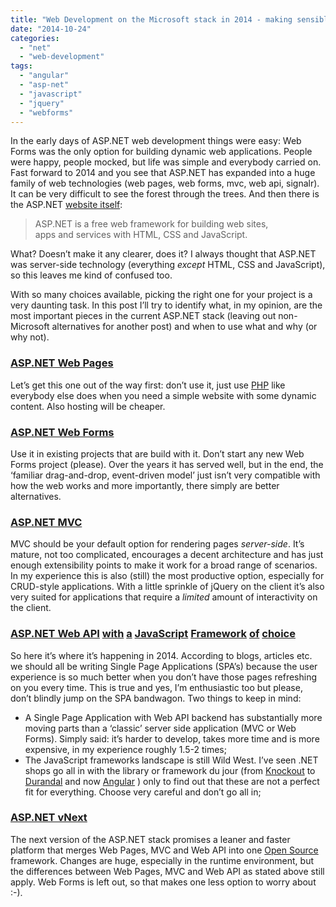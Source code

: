 ```yaml
---
title: "Web Development on the Microsoft stack in 2014 - making sensible choices"
date: "2014-10-24"
categories: 
  - "net"
  - "web-development"
tags: 
  - "angular"
  - "asp-net"
  - "javascript"
  - "jquery"
  - "webforms"
---
```


In the early days of ASP.NET web development things were easy: Web Forms was the only option for building dynamic web applications. People were happy, people mocked, but life was simple and everybody carried on.  
Fast forward to 2014 and you see that ASP.NET has expanded into a huge family of web technologies (web pages, web forms, mvc, web api, signalr). It can be very difficult to see the forest through the trees. And then there is the ASP.NET [website itself](http://asp.net):

> ASP.NET is a free web framework for building web sites,  
> apps and services with HTML, CSS and JavaScript.

What? Doesn’t make it any clearer, does it? I always thought that ASP.NET was server-side technology (everything _except_ HTML, CSS and JavaScript), so this leaves me kind of confused too.

With so many choices available, picking the right one for your project is a very daunting task. In this post I’ll try to identify what, in my opinion, are the most important pieces in the current ASP.NET stack (leaving out non-Microsoft alternatives for another post) and when to use what and why (or why not).

### [ASP.NET Web Pages](http://www.asp.net/web-pages)

Let’s get this one out of the way first: don’t use it, just use [PHP](http://php.net) like everybody else does when you need a simple website with some dynamic content. Also hosting will be cheaper.

### [ASP.NET Web Forms](http://www.asp.net/web-forms)

Use it in existing projects that are build with it. Don’t start any new Web Forms project (please). Over the years it has served well, but in the end, the ‘familiar drag-and-drop, event-driven model’ just isn’t very compatible with how the web works and more importantly, there simply are better alternatives.

### [ASP.NET MVC](http://www.asp.net/mvc)

MVC should be your default option for rendering pages _server-side_. It’s mature, not too complicated, encourages a decent architecture and has just enough extensibility points to make it work for a broad range of scenarios. In my experience this is also (still) the most productive option, especially for CRUD-style applications. With a little sprinkle of jQuery on the client it’s also very suited for applications that require a _limited_ amount of interactivity on the client.

### [ASP.NET Web API](http://www.asp.net/web-api) [with](https://angularjs.org/) [a](http://facebook.github.io/react/) [JavaScript](http://backbonejs.org/) [Framework](http://emberjs.com/) [of](http://ampersandjs.com/) [choice](http://knockoutjs.com/)

So here it’s where it’s happening in 2014. According to blogs, articles etc. we should all be writing Single Page Applications (SPA’s) because the user experience is so much better when you don’t have those pages refreshing on you every time. This is true and yes, I’m enthusiastic too but please, don’t blindly jump on the SPA bandwagon. Two things to keep in mind:

- A Single Page Application with Web API backend has substantially more moving parts than a ‘classic’ server side application (MVC or Web Forms). Simply said: it’s harder to develop, takes more time and is more expensive, in my experience roughly 1.5-2 times;
- The JavaScript frameworks landscape is still Wild West. I’ve seen .NET shops go all in with the library or framework du jour (from [Knockout](http://knockoutjs.com/) to [Durandal](http://durandaljs.com/) and now [Angular](https://angularjs.org/) ) only to find out that these are not a perfect fit for everything. Choose very careful and don’t go all in;

### [ASP.NET vNext](http://www.asp.net/vnext)

The next version of the ASP.NET stack promises a leaner and faster platform that merges Web Pages, MVC and Web API into one [Open Source](https://github.com/aspnet/Mvc) framework. Changes are huge, especially in the runtime environment, but the differences between Web Pages, MVC and Web API as stated above still apply. Web Forms is left out, so that makes one less option to worry about :-).
